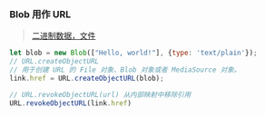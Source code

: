### Blob 用作 URL

>   [二进制数据，文件](https://zh.javascript.info/blob#blob-zhuan-huan-wei-arraybuffer)

``` javascript
let blob = new Blob(["Hello, world!"], {type: 'text/plain'});
// URL.createObjectURL
// 用于创建 URL 的 File 对象、Blob 对象或者 MediaSource 对象。
link.href = URL.createObjectURL(blob);

// URL.revokeObjectURL(url) 从内部映射中移除引用
URL.revokeObjectURL(link.href)
```


